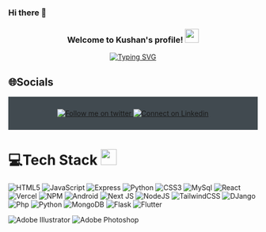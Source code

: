### Hi there 👋

<h3 align="center">
  Welcome to Kushan's profile!
  <img src="https://media.giphy.com/media/hvRJCLFzcasrR4ia7z/giphy.gif" width="28">
</h3>
<p align="center">
  <a href="https://github.com/Kushan2k/kushan2k"><img src="https://readme-typing-svg.herokuapp.com?font=Fira+Code&pause=1000&color=70C238&center=true&width=435&lines=Hi%2C+Welcome+To+My+GitHub+Profile;I+am+Kushan+Gayantha;I+am+a+Full+Stack+Developer;Web+Dev;Android+Dev;UI%2FUX" alt="Typing SVG" /></a>
</p>


<!--
**Kushan2k/kushan2k** is a ✨ _special_ ✨ repository because its `README.md` (this file) appears on your GitHub profile.-->

## 🌐Socials
<div align="center" style="background:#414a50; padding: 25px 0;">
    <a href="https://twitter.com/itskushang">
        <img src="https://raw.githubusercontent.com/Iwi4a/iwi4a/master/assets/twitter.svg" alt="Follow me on twitter">
    </a>
     <a href="https://www.linkedin.com/in/kushangayantha-b2069b1a8">
        <img src="https://raw.githubusercontent.com/Iwi4a/iwi4a/master/assets/linkedin.svg" alt="Connect on Linkedin">
    </a>
 
</div>




# 💻Tech Stack <img src = "https://media2.giphy.com/media/QssGEmpkyEOhBCb7e1/giphy.gif?cid=ecf05e47a0n3gi1bfqntqmob8g9aid1oyj2wr3ds3mg700bl&rid=giphy.gif" width = 32px> 
![HTML5](https://img.shields.io/badge/html5-%23E34F26.svg?style=for-the-badge&logo=html5&logoColor=white) 
![JavaScript](https://img.shields.io/badge/javascript-%23323330.svg?style=for-the-badge&logo=javascript&logoColor=%23F7DF1E)
![Express](https://img.shields.io/badge/EXPRESS-323330.svg?style=for-the-badge&logo=express&logoColor=white)
![Python](https://img.shields.io/badge/PYTHON-f7e77c.svg?style=for-the-badge&logo=python&logoColor=white)
![CSS3](https://img.shields.io/badge/css3-%231572B6.svg?style=for-the-badge&logo=css3&logoColor=white)
![MySql](https://img.shields.io/badge/MYSQL-00758f.svg?style=for-the-badge&logo=mysql&logoColor=white)
![React](https://img.shields.io/badge/REACT-1aa5eb.svg?style=for-the-badge&logo=react&logoColor=white)
![Vercel](https://img.shields.io/badge/vercel-%23000000.svg?style=for-the-badge&logo=vercel&logoColor=white) 
![NPM](https://img.shields.io/badge/NPM-%23000000.svg?style=for-the-badge&logo=npm&logoColor=white)
![Android](https://img.shields.io/badge/ANDROID-3DDC84.svg?style=for-the-badge&logo=android&logoColor=white)
![Next JS](https://img.shields.io/badge/Next-black?style=for-the-badge&logo=next.js&logoColor=white) 
![NodeJS](https://img.shields.io/badge/node.js-6DA55F?style=for-the-badge&logo=node.js&logoColor=white)
![TailwindCSS](https://img.shields.io/badge/tailwindcss-%2338B2AC.svg?style=for-the-badge&logo=tailwind-css&logoColor=white) 
![DJango](https://img.shields.io/badge/DJANGO-092e20.svg?style=for-the-badge&logo=django&logoColor=white)
![Php](https://img.shields.io/badge/PHP-787cb5.svg?style=for-the-badge&logo=php&logoColor=white)
![Python](https://img.shields.io/badge/PYTHON-f7e77c.svg?style=for-the-badge&logo=python&logoColor=white)
![MongoDB](https://img.shields.io/badge/MongoDB-%234ea94b.svg?style=for-the-badge&logo=mongodb&logoColor=white)
![Flask](https://img.shields.io/badge/FLASK-000.svg?style=for-the-badge&logo=flask&logoColor=white)
![Flutter](https://img.shields.io/badge/FLUTTER-42A5F5.svg?style=for-the-badge&logo=flutter&logoColor=white)

![Adobe Illustrator](https://img.shields.io/badge/adobeillustrator-%23FF9A00.svg?style=for-the-badge&logo=adobeillustrator&logoColor=white) 
![Adobe Photoshop](https://img.shields.io/badge/adobephotoshop-%2331A8FF.svg?style=for-the-badge&logo=adobephotoshop&logoColor=white) 

